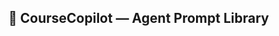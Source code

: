 ## 🧠 CourseCopilot — Agent Prompt Library

<moved from root PROMPTS.md for cleaner structure>

<!-- Content preserved from original file. Refer to root for full content if needed. -->
